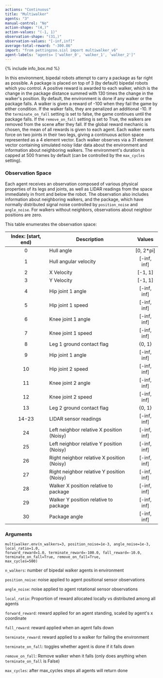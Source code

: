 ```yaml
---
actions: "Continuous"
title: "Multiwalker"
agents: "3"
manual-control: "No"
action-shape: "(4,)"
action-values: "(-1, 1)"
observation-shape: "(31,)"
observation-values: "[-inf,inf]"
average-total-reward: "-300.86"
import: "from pettingzoo.sisl import multiwalker_v6"
agent-labels: "agents= ['walker_0', 'walker_1', 'walker_2']"
---
```


{% include info_box.md %}

In this environment, bipedal robots attempt to carry a package as far right as possible. A package is placed on top of 3 (by default) bipedal robots which you control. A positive reward is awarded to each walker, which is the change in the package distance summed with 130 times the change in the walker's position. By default, the environment is done if any walker or the package falls. A walker is given a reward of -100 when they fail the game by either condition. If the walker falls, they are penalized an additional -10. If the `terminate_on_fall` setting is set to false, the game continues until the package falls. If the `remove_on_fall` setting is set to True, the walkers are removed from the scene after they fall. If the global reward mechanic is chosen, the mean of all rewards is given to each agent. Each walker exerts force on two joints in their two legs, giving a continuous action space represented as a 4 element vector. Each walker observes via a 31 element vector containing simulated noisy lidar data about the environment and information about neighboring walkers. The environment's duration is capped at 500 frames by default (can be controlled by the `max_cycles` setting).



### Observation Space

Each agent receives an observation composed of various physical properties of its legs and joints, as well as LIDAR readings from the space immediately in front and below the robot. The observation also includes information about neighboring walkers, and the package, which have normally distributed signal noise controlled by `position_noise` and `angle_noise`. For walkers without neighbors, observations about neighbor positions are zero.

This table enumerates the observation space:

| Index: [start, end) | Description                                |   Values    |
| :-----------------: | ------------------------------------------ | :---------: |
|          0          | Hull angle                                 |  [0, 2*pi]  |
|          1          | Hull angular velocity                      | [-inf, inf] |
|          2          | X Velocity                                 |   [-1, 1]   |
|          3          | Y Velocity                                 |   [-1, 1]   |
|          4          | Hip joint 1 angle                          | [-inf, inf] |
|          5          | Hip joint 1 speed                          | [-inf, inf] |
|          6          | Knee joint 1 angle                         | [-inf, inf] |
|          7          | Knee joint 1 speed                         | [-inf, inf] |
|          8          | Leg 1 ground contact flag                  |   {0, 1}    |
|          9          | Hip joint 1 angle                          | [-inf, inf] |
|         10          | Hip joint 2 speed                          | [-inf, inf] |
|         11          | Knee joint 2 angle                         | [-inf, inf] |
|         12          | Knee joint 2 speed                         | [-inf, inf] |
|         13          | Leg 2 ground contact flag                  |   {0, 1}    |
|        14-23        | LIDAR sensor readings                      | [-inf, inf] |
|         24          | Left neighbor relative X position (Noisy)  | [-inf, inf] |
|         25          | Left neighbor relative Y position (Noisy)  | [-inf, inf] |
|         26          | Right neighbor relative X position (Noisy) | [-inf, inf] |
|         27          | Right neighbor relative Y position (Noisy) | [-inf, inf] |
|         28          | Walker X position relative to package      | [-inf, inf] |
|         29          | Walker Y position relative to package      | [-inf, inf] |
|         30          | Package angle                              | [-inf, inf] |
### Arguments

```
multiwalker.env(n_walkers=3, position_noise=1e-3, angle_noise=1e-3, local_ratio=1.0,
forward_reward=1.0, terminate_reward=-100.0, fall_reward=-10.0, terminate_on_fall=True, remove_on_fall=True,
max_cycles=500)
```



`n_walkers`:  number of bipedal walker agents in environment

`position_noise`:  noise applied to agent positional sensor observations

`angle_noise`:  noise applied to agent rotational sensor observations

`local_ratio`: Proportion of reward allocated locally vs distributed among all agents

`forward_reward`:  reward applied for an agent standing, scaled by agent's x coordinate

`fall_reward`:  reward applied when an agent falls down

`terminate_reward`: reward applied to a walker for failing the environment

`terminate_on_fall`: toggles whether agent is done if it falls down

`remove_on_fall`: Remove walker when it falls (only does anything when `terminate_on_fall` is False)

`max_cycles`:  after max_cycles steps all agents will return done
